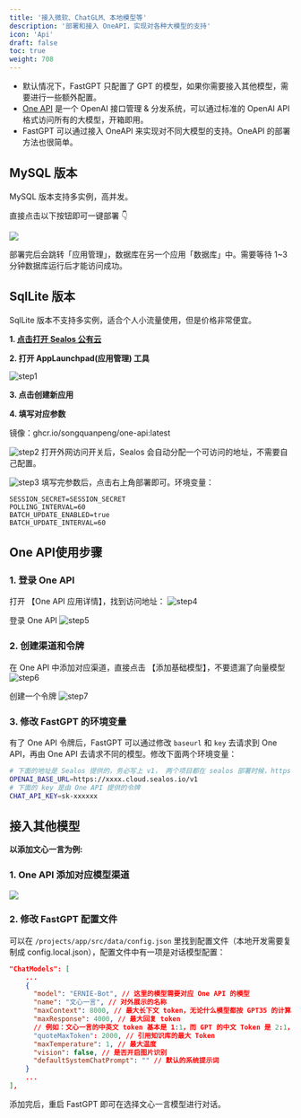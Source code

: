```yaml
---
title: '接入微软、ChatGLM、本地模型等'
description: '部署和接入 OneAPI，实现对各种大模型的支持'
icon: 'Api'
draft: false
toc: true
weight: 708
---
```


* 默认情况下，FastGPT 只配置了 GPT 的模型，如果你需要接入其他模型，需要进行一些额外配置。
* [One API](https://github.com/songquanpeng/one-api) 是一个 OpenAI 接口管理 & 分发系统，可以通过标准的 OpenAI API 格式访问所有的大模型，开箱即用。
* FastGPT 可以通过接入 OneAPI 来实现对不同大模型的支持。OneAPI 的部署方法也很简单。

## MySQL 版本

MySQL 版本支持多实例，高并发。

直接点击以下按钮即可一键部署 👇

[![](https://fastly.jsdelivr.net/gh/labring-actions/templates@main/Deploy-on-Sealos.svg)](https://cloud.sealos.io/?openapp=system-fastdeploy%3FtemplateName%3Done-api)

部署完后会跳转「应用管理」，数据库在另一个应用「数据库」中。需要等待 1~3 分钟数据库运行后才能访问成功。

## SqlLite 版本

SqlLite 版本不支持多实例，适合个人小流量使用，但是价格非常便宜。

**1. [点击打开 Sealos 公有云](https://cloud.sealos.io/)**

**2. 打开 AppLaunchpad(应用管理) 工具**

![step1](/imgs/oneapi-step1.jpg)

**3. 点击创建新应用**

**4. 填写对应参数**

镜像：ghcr.io/songquanpeng/one-api:latest

![step2](/imgs/oneapi-step2.png)
打开外网访问开关后，Sealos 会自动分配一个可访问的地址，不需要自己配置。

![step3](/imgs/oneapi-step3.png)
填写完参数后，点击右上角部署即可。环境变量：

```
SESSION_SECRET=SESSION_SECRET
POLLING_INTERVAL=60
BATCH_UPDATE_ENABLED=true
BATCH_UPDATE_INTERVAL=60
```

## One API使用步骤

### 1. 登录 One API

打开 【One API 应用详情】，找到访问地址：
![step4](/imgs/oneapi-step4.png)

登录 One API
![step5](/imgs/oneapi-step5.png)

### 2. 创建渠道和令牌

在 One API 中添加对应渠道，直接点击 【添加基础模型】，不要遗漏了向量模型
![step6](/imgs/oneapi-step6.png)

创建一个令牌
![step7](/imgs/oneapi-step7.png)

### 3. 修改 FastGPT 的环境变量

有了 One API 令牌后，FastGPT 可以通过修改 `baseurl` 和 `key` 去请求到 One API，再由 One API 去请求不同的模型。修改下面两个环境变量：

```bash
# 下面的地址是 Sealos 提供的，务必写上 v1， 两个项目都在 sealos 部署时候，https://xxxx.cloud.sealos.io 可以改用内网地址
OPENAI_BASE_URL=https://xxxx.cloud.sealos.io/v1
# 下面的 key 是由 One API 提供的令牌
CHAT_API_KEY=sk-xxxxxx
```

## 接入其他模型

**以添加文心一言为例:**

### 1. One API 添加对应模型渠道

![](/imgs/oneapi-demo1.png)

### 2. 修改 FastGPT 配置文件

可以在 `/projects/app/src/data/config.json` 里找到配置文件（本地开发需要复制成 config.local.json），配置文件中有一项是对话模型配置：

```json
"ChatModels": [
    ...
    {
      "model": "ERNIE-Bot", // 这里的模型需要对应 One API 的模型
      "name": "文心一言", // 对外展示的名称
      "maxContext": 8000, // 最大长下文 token，无论什么模型都按 GPT35 的计算。GPT 外的模型需要自行大致计算下这个值。可以调用官方接口去比对 Token 的倍率，然后在这里粗略计算。
      "maxResponse": 4000, // 最大回复 token
      // 例如：文心一言的中英文 token 基本是 1:1，而 GPT 的中文 Token 是 2:1，如果文心一言官方最大 Token 是 4000，那么这里就可以填 8000，保险点就填 7000.
      "quoteMaxToken": 2000, // 引用知识库的最大 Token
      "maxTemperature": 1, // 最大温度
      "vision": false, // 是否开启图片识别
      "defaultSystemChatPrompt": "" // 默认的系统提示词
    }
    ...
],
```

添加完后，重启 FastGPT 即可在选择文心一言模型进行对话。
